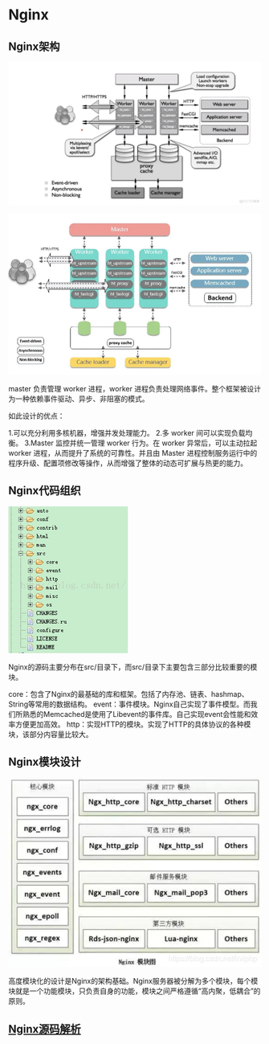 # Nginx 

## Nginx架构

![nginx-architecture.webp](./nginx-architecture.webp)

![nginx-architecture.jpeg](./nginx-architecture.jpeg)

master 负责管理 worker 进程，worker 进程负责处理网络事件。整个框架被设计为一种依赖事件驱动、异步、非阻塞的模式。

如此设计的优点：

1.可以充分利用多核机器，增强并发处理能力。
2.多 worker 间可以实现负载均衡。
3.Master 监控并统一管理 worker 行为。在 worker 异常后，可以主动拉起 worker 进程，从而提升了系统的可靠性。并且由 Master 进程控制服务运行中的程序升级、配置项修改等操作，从而增强了整体的动态可扩展与热更的能力。

## Nginx代码组织

![nginx-layout.png](./nginx-layout.png)

Nginx的源码主要分布在src/目录下，而src/目录下主要包含三部分比较重要的模块。

core：包含了Nginx的最基础的库和框架。包括了内存池、链表、hashmap、String等常用的数据结构。
event：事件模块。Nginx自己实现了事件模型。而我们所熟悉的Memcached是使用了Libevent的事件库。自己实现event会性能和效率方便更加高效。
http：实现HTTP的模块。实现了HTTP的具体协议的各种模块，该部分内容量比较大。

## Nginx模块设计

![nginx-module.jpeg](./nginx-module.jpeg)

高度模块化的设计是Nginx的架构基础。Nginx服务器被分解为多个模块，每个模块就是一个功能模块，只负责自身的功能，模块之间严格遵循“高内聚，低耦合”的原则。

## [Nginx源码解析](./README.md)

